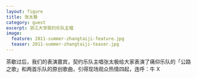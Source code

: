 ```yaml
---
layout: figure
title: 张太极
category: guest
excerpt: 浙江大学契约乐队主唱
image:
  feature: 2011-summer-zhangtaiji-feature.jpg
  teaser: 2011-summer-zhangtaiji-teaser.jpg
---
```


茶歇过后，我们的表演嘉宾，契约乐队主唱张太极给大家表演了痛仰乐队的「公路之歌」和两首乐队的原创歌曲，引得现场观众热情四起，连呼：牛 X